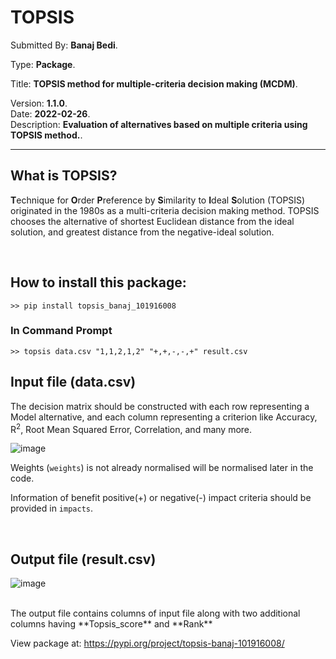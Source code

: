 # TOPSIS

Submitted By: **Banaj Bedi**.

Type: **Package**.

Title: **TOPSIS method for multiple-criteria decision making (MCDM)**.

Version: **1.1.0**.
<br>
Date: **2022-02-26**.
<br>
Description: **Evaluation of alternatives based on multiple criteria using TOPSIS method.**.

---

## What is TOPSIS?

**T**echnique for **O**rder **P**reference by **S**imilarity to **I**deal **S**olution
(TOPSIS) originated in the 1980s as a multi-criteria decision making method.
TOPSIS chooses the alternative of shortest Euclidean distance from the ideal solution,
and greatest distance from the negative-ideal solution.

<br>

## How to install this package:

```
>> pip install topsis_banaj_101916008
```

### In Command Prompt

```
>> topsis data.csv "1,1,2,1,2" "+,+,-,-,+" result.csv
```

## Input file (data.csv)

The decision matrix should be constructed with each row representing a Model alternative, and each column representing a criterion like Accuracy, R<sup>2</sup>, Root Mean Squared Error, Correlation, and many more.

![image](https://user-images.githubusercontent.com/83486603/155836677-32ab8148-315c-42ff-b949-795dc881c059.png)



Weights (`weights`) is not already normalised will be normalised later in the code.

Information of benefit positive(+) or negative(-) impact criteria should be provided in `impacts`.

<br>

## Output file (result.csv)

![image](https://user-images.githubusercontent.com/83486603/155836697-80af34db-ea1c-4deb-9bee-4e6c6be16cb4.png)


<br>
The output file contains columns of input file along with two additional columns having **Topsis_score** and **Rank**

View package at: https://pypi.org/project/topsis-banaj-101916008/

